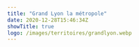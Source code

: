 ```yaml
---
title: "Grand Lyon la métropole"
date: 2020-12-28T15:46:34Z
showTitle: true
logo: /images/territoires/grandlyon.webp
---
```

